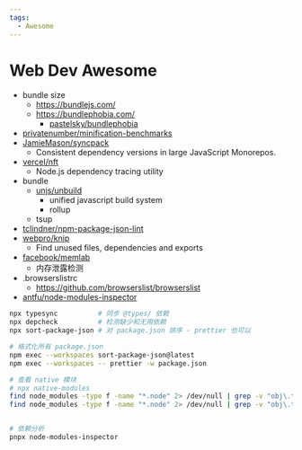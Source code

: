 ```yaml
---
tags:
  - Awesome
---
```


# Web Dev Awesome

- bundle size
  - https://bundlejs.com/
  - https://bundlephobia.com/
    - [pastelsky/bundlephobia](https://github.com/pastelsky/bundlephobia)
- [privatenumber/minification-benchmarks](https://github.com/privatenumber/minification-benchmarks)
- [JamieMason/syncpack](https://github.com/JamieMason/syncpack)
  - Consistent dependency versions in large JavaScript Monorepos.
- [vercel/nft](https://github.com/vercel/nft)
  - Node.js dependency tracing utility
- bundle
  - [unjs/unbuild](https://github.com/unjs/unbuild)
    - unified javascript build system
    - rollup
  - tsup
- [tclindner/npm-package-json-lint](https://github.com/tclindner/npm-package-json-lint)
- [webpro/knip](https://github.com/webpro/knip)
  - Find unused files, dependencies and exports
- [facebook/memlab](https://github.com/facebook/memlab)
  - 内存泄露检测
- .browserslistrc
  - https://github.com/browserslist/browserslist
- [antfu/node-modules-inspector](https://github.com/antfu/node-modules-inspector)

```bash
npx typesync          # 同步 @types/ 依赖
npx depcheck          # 检测缺少和无用依赖
npx sort-package-json # 对 package.json 排序 - prettier 也可以

# 格式化所有 package.json
npm exec --workspaces sort-package-json@latest
npm exec --workspaces -- prettier -w package.json

# 查看 native 模块
# npx native-modules
find node_modules -type f -name "*.node" 2> /dev/null | grep -v "obj\.target"
find node_modules -type f -name "*.node" 2> /dev/null | grep -v "obj\.target" | xargs ldd


# 依赖分析
pnpx node-modules-inspector
```
